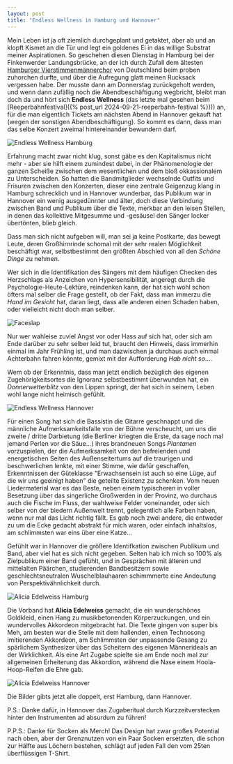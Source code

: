 ```yaml
---
layout: post
title: "Endless Wellness in Hamburg und Hannover"
---
```


Mein Leben ist ja oft ziemlich durchgeplant und getaktet, aber ab und an klopft Kismet an die Tür und legt ein goldenes Ei in das willige Substrat meiner Aspirationen. So geschehen diesen Dienstag in Hamburg bei der Finkenwerder Landungsbrücke, an der ich durch Zufall dem ältesten [Hamburger Vierstimmenmännerchor](https://www.besser-im-blick.de/nachrichten/life/13385-jahreshauptversammlung-der-harmonie-mit-grossem-optimismus-ins-neue-jahr) von Deutschland beim proben zuhorchen durfte, und über die Aufregung glatt meinen Rucksack vergessen habe. Der musste dann am Donnerstag zurückgeholt werden, und wenn dann zufällig noch die Abendbeschäftigung wegbricht, bleibt man doch da und hört sich **Endless Wellness** (das letzte mal gesehen beim [Reeperbahnfestival]({% post_url 2024-09-21-reeperbahn-festival %}))) an, für die man eigentlich Tickets am nächsten Abend in Hannover gekauft hat (wegen der sonstigen Abendbeschäftigung). So kommt es dann, dass man das selbe Konzert zweimal hintereinander bewundern darf.

![Endless Wellness Hamburg](/images/2025-03-21-endless-wellness/endless-wellness-hamburg.jpg)

Erfahrung macht zwar nicht klug, sonst gäbe es den Kapitalismus nicht mehr - aber sie hilft einem zumindest dabei, in der Phänomenologie der ganzen Scheiße zwischen dem wesentlichen und dem bloß okkassionalem zu Unterscheiden. So hatten die Bandmitglieder wechselnde Outfits und Frisuren zwischen den Konzerten, dieser eine zentrale Geigenzug klang in Hamburg schrecklich und in Hannover wunderbar, das Publikum war in Hannover ein wenig ausgedünnter und älter, doch diese Verbindung zwischen Band und Publikum über die Texte, merkbar an den leisen Stellen, in denen das kollektive Mitgesumme und -gesäusel den Sänger locker übertönten, blieb gleich.

Dass man sich nicht aufgeben will, man sei ja keine Postkarte, das bewegt Leute, deren Großhirnrinde schomal mit der sehr realen Möglichkeit beschäftigt war, selbstbestimmt den größten Abschied von all den _Schöne Dinge_ zu nehmen.

Wer sich in die Identifikation des Sängers mit dem häufigen Checken des Herzschlags als Anzeichen von Hypersensibilität, angeregt durch die Psychologie-Heute-Lektüre, reindenken kann, der hat sich wohl schon öfters mal selber die Frage gestellt, ob der Fakt, dass man immerzu die _Hand im Gesicht_ hat, daran liegt, dass alle anderen einen Schaden haben, oder vielleicht nicht doch man selber.

![Faceslap](/images/2025-03-21-endless-wellness/faceslap.gif)

Nur wer wahleise zuviel Angst vor oder Hass auf sich hat, oder sich am Ende darüber zu sehr selber leid tut, braucht den Hinweis, dass immerhin einmal im Jahr Frühling ist, und man dazwischen ja durchaus auch einmal Achterbahn fahren könnte, gemixt mit der Aufforderung _Hab nicht so_....

Wem ob der Erkenntnis, dass man jetzt endlich bezüglich des eigenen Zugehörigkeitsortes die Ignoranz selbstbestimmt überwunden hat, ein _Donnerwetterblitz_ von den Lippen springt, der hat sich in seinem, Leben wohl lange nicht heimisch gefühlt.

![Endless Wellness Hannover](/images/2025-03-21-endless-wellness/endless-wellness-hannover.jpg)

Für einen Song hat sich die Bassistin die Gitarre geschnappt und die männliche Aufmerksamkeitsfalle von der Bühne verscheucht, um uns die zweite / dritte Darbietung (die Berliner kriegten die Erste, da sage noch mal jemand Perlen vor die Säue...) ihres brandneuen Songs _Plantanen_ vorzuspielen, der die Aufmerksamkeit von den befreienden und energetischen Seiten des Außenseitertums auf die traurigen und beschwerlichen lenkte, mit einer Stimme, wie dafür geschaffen, Erkenntnissen der Güteklasse "Erwachsensein ist auch so eine Lüge, auf die wir uns geeinigt haben" die geteilte Existenz zu schenken. Vom neuen Liedermaterial war es das Beste, neben einem typischeren in voller Besetzung über das singerliche Großwerden in der Provinz, wo durchaus auch die Fische im Fluss, der wahlweise Felder voneinander, oder sich selber von der biedern Außenwelt trennt, gelegentlich alle Farben haben, wenn nur mal das Licht richtig fällt. Es gab noch zwei andere, die entweder zu um die Ecke gedacht abstrakt für mich waren, oder einfach inhaltslos, am schlimmsten war eins über eine Katze...

Gefühlt war in Hannover die größere Identifkation zwischen Publikum und Band, aber viel hat es sich nicht gegeben. Selten hab ich mich so 100% als Zielpublikum einer Band gefühlt, und in Gesprächen mit älteren und mittelalten Päärchen, studierenden Bandbesitzern sowie geschlechtsneutralen Wuschelblauhaaren schimmmerte eine Andeutung von Perspektivähnlichkeit durch.

![Alicia Edelweiss Hamburg](/images/2025-03-21-endless-wellness/edelweiss-hamburg.jpg)

Die Vorband hat **Alicia Edelweiss** gemacht, die ein wunderschönes Goldkleid, einen Hang zu musikbetonenden Körperzuckungen, und ein wundervolles Akkordeon mitgebracht hat. Die Texte gingen von super bis Meh, am besten war die Stelle mit dem hallenden, einen Technosong imitierenden Akkordeon, am Schlimmsten der unpassende Gesang zu spärlichem Synthesizer über das Scheitern des eigenen Männerideals an der Wirklichkeit. Als eine Art Zugabe spielte sie am Ende noch mal zur allgemeinen Erheiterung das Akkordion, während die Nase einem Hoola-Hoop-Reifen die Ehre gab.

![Alicia Edelweiss Hannover](/images/2025-03-21-endless-wellness/edelweiss-hannover.jpg)

Die Bilder gibts jetzt alle doppelt, erst Hamburg, dann Hannover.

P.S.: Danke dafür, in Hannover das Zugaberitual durch Kurzzeitverstecken hinter den Instrumenten ad absurdum zu führen!

P.P.S.: Danke für Socken als Merch! Das Design hat zwar großes Potential nach oben, aber der Grenznutzen von ein Paar Socken ersetzten, die schon zur Hälfte aus Löchern bestehen, schlägt auf jeden Fall den vom 25ten überflüssigen T-Shirt.